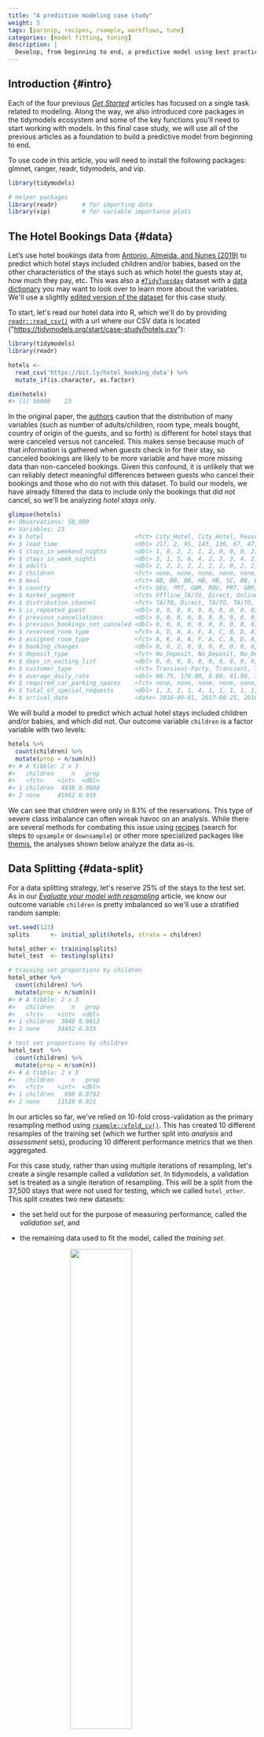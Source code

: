 ```yaml
---
title: "A predictive modeling case study"
weight: 5
tags: [parsnip, recipes, rsample, workflows, tune]
categories: [model fitting, tuning]
description: | 
  Develop, from beginning to end, a predictive model using best practices.
---
```







## Introduction {#intro}

Each of the four previous [_Get Started_](/start/) articles has focused on a single task related to modeling. Along the way, we also introduced core packages in the tidymodels ecosystem and some of the key functions you'll need to start working with models. In this final case study, we will use all of the previous articles as a foundation to build a predictive model from beginning to end. 

To use code in this article,  you will need to install the following packages: glmnet, ranger, readr, tidymodels, and vip.


```r
library(tidymodels)  

# Helper packages
library(readr)       # for importing data
library(vip)         # for variable importance plots
```


## The Hotel Bookings Data {#data}

Let’s use hotel bookings data from [Antonio, Almeida, and Nunes (2019)](https://doi.org/10.1016/j.dib.2018.11.126) to predict which hotel stays included children and/or babies, based on the other characteristics of the stays such as which hotel the guests stay at, how much they pay, etc. This was also a [`#TidyTuesday`](https://github.com/rfordatascience/tidytuesday/tree/master/data/2020/2020-02-11) dataset with a [data dictionary](https://github.com/rfordatascience/tidytuesday/tree/master/data/2020/2020-02-11#data-dictionary) you may want to look over to learn more about the variables. We'll use a slightly [edited version of the dataset](https://gist.github.com/topepo/05a74916c343e57a71c51d6bc32a21ce) for this case study. 

To start, let's read our hotel data into R, which we'll do by providing [`readr::read_csv()`](https://readr.tidyverse.org/reference/read_delim.html) with a url where our CSV data is located ("<https://tidymodels.org/start/case-study/hotels.csv>"):


```r
library(tidymodels)
library(readr)

hotels <- 
  read_csv('https://bit.ly/hotel_booking_data') %>%
  mutate_if(is.character, as.factor) 

dim(hotels)
#> [1] 50000    23
```


In the original paper, the [authors](https://doi.org/10.1016/j.dib.2018.11.126) caution that the distribution of many variables (such as number of adults/children, room type, meals bought, country of origin of the guests, and so forth) is different for hotel stays that were canceled versus not canceled. This makes sense because much of that information is gathered when guests check in for their stay, so canceled bookings are likely to be more variable and have more missing data than non-canceled bookings. Given this confound, it is unlikely that we can reliably detect meaningful differences between guests who cancel their bookings and those who do not with this dataset. To build our models, we have already filtered the data to include only the bookings that did not cancel, so we'll be analyzing _hotel stays_ only.


```r
glimpse(hotels)
#> Observations: 50,000
#> Variables: 23
#> $ hotel                          <fct> City_Hotel, City_Hotel, Resort_Hotel, …
#> $ lead_time                      <dbl> 217, 2, 95, 143, 136, 67, 47, 56, 80, …
#> $ stays_in_weekend_nights        <dbl> 1, 0, 2, 2, 1, 2, 0, 0, 0, 2, 1, 0, 1,…
#> $ stays_in_week_nights           <dbl> 3, 1, 5, 6, 4, 2, 2, 3, 4, 2, 2, 1, 2,…
#> $ adults                         <dbl> 2, 2, 2, 2, 2, 2, 2, 0, 2, 2, 2, 1, 2,…
#> $ children                       <fct> none, none, none, none, none, none, ch…
#> $ meal                           <fct> BB, BB, BB, HB, HB, SC, BB, BB, BB, BB…
#> $ country                        <fct> DEU, PRT, GBR, ROU, PRT, GBR, ESP, ESP…
#> $ market_segment                 <fct> Offline_TA/TO, Direct, Online_TA, Onli…
#> $ distribution_channel           <fct> TA/TO, Direct, TA/TO, TA/TO, Direct, T…
#> $ is_repeated_guest              <dbl> 0, 0, 0, 0, 0, 0, 0, 0, 0, 0, 0, 0, 0,…
#> $ previous_cancellations         <dbl> 0, 0, 0, 0, 0, 0, 0, 0, 0, 0, 0, 0, 0,…
#> $ previous_bookings_not_canceled <dbl> 0, 0, 0, 0, 0, 0, 0, 0, 0, 0, 0, 0, 0,…
#> $ reserved_room_type             <fct> A, D, A, A, F, A, C, B, D, A, A, D, A,…
#> $ assigned_room_type             <fct> A, K, A, A, F, A, C, A, D, A, D, D, A,…
#> $ booking_changes                <dbl> 0, 0, 2, 0, 0, 0, 0, 0, 0, 0, 0, 0, 0,…
#> $ deposit_type                   <fct> No_Deposit, No_Deposit, No_Deposit, No…
#> $ days_in_waiting_list           <dbl> 0, 0, 0, 0, 0, 0, 0, 0, 0, 0, 0, 0, 0,…
#> $ customer_type                  <fct> Transient-Party, Transient, Transient,…
#> $ average_daily_rate             <dbl> 80.75, 170.00, 8.00, 81.00, 157.60, 49…
#> $ required_car_parking_spaces    <fct> none, none, none, none, none, none, no…
#> $ total_of_special_requests      <dbl> 1, 3, 2, 1, 4, 1, 1, 1, 1, 1, 0, 1, 0,…
#> $ arrival_date                   <date> 2016-09-01, 2017-08-25, 2016-11-19, 2…
```

We will build a model to predict which actual hotel stays included children and/or babies, and which did not. Our outcome variable `children` is a factor variable with two levels:


```r
hotels %>% 
  count(children) %>% 
  mutate(prop = n/sum(n))
#> # A tibble: 2 x 3
#>   children     n   prop
#>   <fct>    <int>  <dbl>
#> 1 children  4038 0.0808
#> 2 none     45962 0.919
```

We can see that children were only in 8.1% of the reservations. This type of severe class imbalance can often wreak havoc on an analysis. While there are several methods for combating this issue using [recipes](/find/recipes/) (search for steps to `upsample` or `downsample`) or other more specialized packages like [themis](https://tidymodels.github.io/themis/), the analyses shown below analyze the data as-is. 

## Data Splitting {#data-split}

For a data splitting strategy, let's reserve 25% of the stays to the test set. As in our [*Evaluate your model with resampling*](/start/resampling/#data-split) article, we know our outcome variable `children` is pretty imbalanced so we'll use a stratified random sample:  


```r
set.seed(123)
splits      <- initial_split(hotels, strata = children)

hotel_other <- training(splits)
hotel_test  <- testing(splits)

# training set proportions by children
hotel_other %>% 
  count(children) %>% 
  mutate(prop = n/sum(n))
#> # A tibble: 2 x 3
#>   children     n   prop
#>   <fct>    <int>  <dbl>
#> 1 children  3048 0.0813
#> 2 none     34452 0.919

# test set proportions by children
hotel_test  %>% 
  count(children) %>% 
  mutate(prop = n/sum(n))
#> # A tibble: 2 x 3
#>   children     n   prop
#>   <fct>    <int>  <dbl>
#> 1 children   990 0.0792
#> 2 none     11510 0.921
```

In our articles so far, we've relied on 10-fold cross-validation as the primary resampling method using [`rsample::vfold_cv()`](https://tidymodels.github.io/rsample/reference/vfold_cv.html). This has created 10 different resamples of the training set (which we further split into _analysis_ and _assessment_ sets), producing 10 different performance metrics that we then aggregated.

For this case study, rather than using multiple iterations of resampling, let's create a single resample called a _validation set_. In tidymodels, a validation set is treated as a single iteration of resampling. This will be a split from the 37,500 stays that were not used for testing, which we called `hotel_other`. This split creates two new datasets: 

+ the set held out for the purpose of measuring performance, called the _validation set_, and 

+ the remaining data used to fit the model, called the _training set_. 

<img src="img/validation-split.svg" width="50%" style="display: block; margin: auto;" />

We'll use the `validation_split()` function to allocate 20% of the `hotel_other` stays to the _validation set_ and 30,000 stays to the _training set_. This means that our model performance metrics will be computed on a single set of 7,500 hotel stays. This is fairly large, so the amount of data should provide enough precision to be a reliable indicator for how well each model predicts the outcome with a single iteration of resampling.


```r
set.seed(234)
val_set <- validation_split(hotel_other, 
                            strata = children, 
                            prop = 0.80)
val_set
#> # Validation Set Split (0.8/0.2)  using stratification 
#> # A tibble: 1 x 2
#>   splits             id        
#>   <named list>       <chr>     
#> 1 <split [30K/7.5K]> validation
```

This function, like `initial_split()`, has the same `strata` argument, which uses stratified sampling to create the resample. This means that we'll have roughly the same proportions of hotel stays with and without children in our new validation and training sets, as compared to the original `hotel_other` proportions.

## A first model: penalized logistic regression {#first-model}

Since our outcome variable `children` is categorical, a logistic regression would be a good first model to start. Let's use a model that can perform feature selection during training. The [glmnet](https://cran.r-project.org/web/packages/glmnet/index.html) R package fits a generalized linear model via penalized maximum likelihood. This method of estimating the logistic regression slope parameters uses a _penalty_ on the process so that less relevant predictors are driven towards a value of zero. One of the glmnet penalization methods, called the [lasso method](https://en.wikipedia.org/wiki/Lasso_(statistics)), can set the predictor slopes to absolute zero if a large enough penalty is used. 

### Build the model

To specify a penalized logistic regression model that uses a feature selection penalty, let's use the parsnip package with the [glmnet engine](/find/parsnip/):  


```r
lr_mod <- 
  logistic_reg(penalty = tune(), mixture = 1) %>% 
  set_engine("glmnet")
```

We'll tag the `penalty` argument with `tune()` as a placeholder for now. This is a model hyperparameter that we will [tune](/start/tuning/) to find the best value for improving our predictions. Setting `mixture` to a value of one means that the glmnet model will focus on potentially removing irrelevant predictors. 

### Create the recipe 

Let's create a [recipe](/start/recipes/) to define the preprocessing steps we need to prepare our hotel stays data for this model. It might make sense to create a set of date-based predictors that reflect important components related to the arrival date. We have already introduced a [number of useful recipe steps](/start/recipes/#features) for creating features from dates:

+ `step_date()` creates predictors for the year, month, and day of the week.

+ `step_holiday()` generates a set of indicator variables for specific holidays. Although we don't know where these two hotels are located, we do know that the countries for origin for most stays are based in Europe.

+ `step_rm()` removes variables; here we'll use it to remove the original date variable since we no longer want it in the model.

Additionally, all categorical predictors (e.g., `distribution_channel`, `hotel`, ...) should be converted to dummy variables, and all numeric predictors need to be centered and scaled.

+ `step_dummy()` converts characters or factors (i.e., nominal variables) into one or more numeric binary model terms for the levels of the original data.

+ `step_zv()` removes indicator variables that only contain a single unique value (e.g. all zeros). This is important because, for penalized models, the predictors should be centered and scaled.

+ `step_normalize()` centers and scales numeric variables.

Putting all these steps together into a recipe for a penalized logistic regression model, we have: 


```r
holidays <- c("AllSouls", "AshWednesday", "ChristmasEve", "Easter", 
              "ChristmasDay", "GoodFriday", "NewYearsDay", "PalmSunday")

lr_recipe <- 
  recipe(children ~ ., data = hotel_other) %>% 
  step_date(arrival_date) %>% 
  step_holiday(arrival_date, holidays = holidays) %>% 
  step_rm(arrival_date) %>% 
  step_dummy(all_nominal(), -all_outcomes()) %>% 
  step_zv(all_predictors()) %>% 
  step_normalize(all_predictors())
```


### Create the workflow

As we introduced in [*Preprocess your data with recipes*](/start/recipes/#fit-workflow), let's bundle the model and recipe into a single `workflow()` object to make management of the R objects easier:


```r
lr_workflow <- 
  workflow() %>% 
  add_model(lr_mod) %>% 
  add_recipe(lr_recipe)
```

### Create the grid for tuning

Before we fit this model, we need to set up a grid of `penalty` values to tune. In our [*Tune model parameters*](/start/tuning/) article, we used [`dials::grid_regular()`](start/tuning/#tune-grid) to create an expanded grid based on a combination of two hyperparameters. Since we have only one hyperparameter to tune here, we can set the grid up manually using a one-column tibble with 30 candidate values:


```r
lr_reg_grid <- tibble(penalty = 10^seq(-4, -1, length.out = 30))

lr_reg_grid %>% top_n(-5) # lowest penalty values
#> Selecting by penalty
#> # A tibble: 5 x 1
#>    penalty
#>      <dbl>
#> 1 0.0001  
#> 2 0.000127
#> 3 0.000161
#> 4 0.000204
#> 5 0.000259
lr_reg_grid %>% top_n(5)  # highest penalty values
#> Selecting by penalty
#> # A tibble: 5 x 1
#>   penalty
#>     <dbl>
#> 1  0.0386
#> 2  0.0489
#> 3  0.0621
#> 4  0.0788
#> 5  0.1
```

### Train and tune the model

Let's use `tune::tune_grid()` to train these 30 penalized logistic regression models. We'll also save the validation set predictions (via the call to `control_grid()`) so that diagnostic information can be available after the model fit. The area under the ROC curve will be used to quantify how well the model performs across a continuum of event thresholds (recall that the event rate&mdash;the proportion of stays including children&mdash; is very low for these data). 


```r
roc_only <- metric_set(roc_auc)

lr_res <- 
  lr_workflow %>% 
  tune_grid(val_set,
            grid = lr_reg_grid,
            control = control_grid(save_pred = TRUE),
            metrics = roc_only)
```

It might be easier to visualize the validation set metrics by plotting the area under the ROC curve against the range of penalty values: 


```r
lr_plot <- 
  lr_res %>% 
  collect_metrics() %>% 
  ggplot(aes(x = penalty, y = mean)) + 
  geom_point() + 
  geom_line() + 
  ylab("Area under the ROC Curve") +
  scale_x_log10(labels = scales::label_number())

lr_plot 
```

<img src="figs/logistic-results-1.svg" width="576" />

This plots shows us that model performance is generally better at the smaller penalty values. This suggests that the majority of the predictors are important to the model. We also see a steep drop in the area under the ROC curve towards the highest penalty values. This happens because a large enough penalty will remove _all_ predictors from the model, and not surprisingly predictive accuracy plummets with no predictors in the model (recall that an ROC AUC value of 0.50 means that the model does no better than chance at predicting the correct class).

Our model performance seems to plateau at the smaller penalty values, so going by the `roc_auc` metric alone could lead us to multiple options for the "best" value for this hyperparameter: 


```r
top_models <-
  lr_res %>% 
  show_best("roc_auc", n = 15) %>% 
  arrange(penalty) 
top_models
#> # A tibble: 15 x 6
#>     penalty .metric .estimator  mean     n std_err
#>       <dbl> <chr>   <chr>      <dbl> <int>   <dbl>
#>  1 0.0001   roc_auc binary     0.880     1      NA
#>  2 0.000127 roc_auc binary     0.881     1      NA
#>  3 0.000161 roc_auc binary     0.881     1      NA
#>  4 0.000204 roc_auc binary     0.881     1      NA
#>  5 0.000259 roc_auc binary     0.881     1      NA
#>  6 0.000329 roc_auc binary     0.881     1      NA
#>  7 0.000418 roc_auc binary     0.881     1      NA
#>  8 0.000530 roc_auc binary     0.881     1      NA
#>  9 0.000672 roc_auc binary     0.881     1      NA
#> 10 0.000853 roc_auc binary     0.881     1      NA
#> 11 0.00108  roc_auc binary     0.881     1      NA
#> 12 0.00137  roc_auc binary     0.881     1      NA
#> 13 0.00174  roc_auc binary     0.881     1      NA
#> 14 0.00221  roc_auc binary     0.880     1      NA
#> 15 0.00281  roc_auc binary     0.879     1      NA
```



Every candidate model in this tibble likely includes more predictor variables than the model in the row below it. If we used `select_best()`, it would return candidate model 8 with a penalty value of 0.00053, shown with the dotted line below. 

<img src="figs/lr-plot-lines-1.svg" width="576" />

But, we may want to choose a penalty value further along the x-axis, closer to where we start to see the decline in model performance. For example, candidate model 12 with a penalty value of 0.00137 has effectively the same performance as the numerically best model, but might eliminate more predictors. This penalty value is marked by the solid line above. In general, less irrelevant predictors is better. so if performance is the same, we'd prefer to choose a higher penalty value. 

Let's select this value and visualize the validation set ROC curve:

```r
lr_best <- 
  lr_res %>% 
  collect_metrics() %>% 
  arrange(penalty) %>% 
  slice(12)
lr_best
#> # A tibble: 1 x 6
#>   penalty .metric .estimator  mean     n std_err
#>     <dbl> <chr>   <chr>      <dbl> <int>   <dbl>
#> 1 0.00137 roc_auc binary     0.881     1      NA
```



```r
lr_auc <- 
  lr_res %>% 
  collect_predictions(parameters = lr_best) %>% 
  roc_curve(children, .pred_children) %>% 
  mutate(model = "Logistic Regression")

autoplot(lr_auc)
```

<img src="figs/logistic-roc-curve-1.svg" width="672" />

The level of performance generated by this logistic regression model is good, but not groundbreaking. Perhaps the linear nature of the prediction equation is too limiting for this data set. As a next step, we might consider a highly non-linear model generated using a tree-based ensemble method. 

## A second model: tree-based ensemble {#second-model}

An effective and low-maintenance modeling technique is a _random forest_. This model was also used in our [*Evaluate your model with resampling*](/start/resampling/) article. Compared to logistic regression, a random forest model is more flexible. A random forest is an _ensemble model_ typically made up of thousands of decision trees, where each individual tree sees a slightly different version of the training data and learns a sequence of splitting rules to predict new data. Each tree is non-linear, and aggregating across trees makes random forests also non-linear but more robust and stable compared to individual trees. Tree-based models like random forests require very little preprocessing and can effectively handle many types of predictors (sparse, skewed, continuous, categorical, etc.).

### Build the model and improve training time

Although the default hyperparameters for random forests tend to give reasonable results, we'll plan to tune two hyperparameters that we think could improve performance. Unfortunately, random forest models can be computationally expensive to train and to tune. The computations required for model tuning can usually be easily parallelized to improve training time. The tune package can do [parallel processing](https://tidymodels.github.io/tune/articles/extras/optimizations.html#parallel-processing) for you, and allows users to use multiple cores or separate machines to fit models. 

But, here we are using a single validation set, so parallelization isn't an option using the tune package. For this specific case study, a good alternative is provided by the engine itself. The ranger package offers a built-in way to compute individual random forest models in parallel. To do this, we need to know the the number of cores we have to work with. We can use the parallel package to query the number of cores on your own computer to understand how much parallelization you can do: 


```r
cores <- parallel::detectCores()
cores
#> [1] 12
```

So, we have 12 to work with. We can tell this to the ranger engine when we set up our parnsip `rand_forest()` model. To enable parallel processing, we can pass engine-specific arguments like `num.threads` to ranger when we set the engine: 


```r
rf_mod <- 
  rand_forest(mtry = tune(), min_n = tune(), trees = 1000) %>% 
  set_engine("ranger", num.threads = cores) %>% 
  set_mode("classification")
```

This works well in this modeling context, but it bears repeating: if you use any other resampling method, let tune do the parallel processing for you &mdash; we typically do not recommend relying on the modeling engine (like we did here) to do this.

In this model, we tagged the `mtry` and `min_n` arguments with `tune()` as a placeholder. These are our two hyperparameters that we will [tune](/start/tuning/).  

### Create the recipe and workflow

Unlike penalized logistic regression models, random forest models do not require [dummy](https://bookdown.org/max/FES/categorical-trees.html) or normalized predictor variables. Nevertheless, we want to do some feature engineering again with our `arrival_date` variable. As before, the date predictor is engineered so that the random forest model does not need to work hard to tease these potential patterns from the data.  


```r
rf_recipe <- 
  recipe(children ~ ., data = hotel_other) %>% 
  step_date(arrival_date) %>% 
  step_holiday(arrival_date) %>% 
  step_rm(arrival_date) 
```

Adding this recipe to our parsnip model gives us a new workflow for predicting whether a hotel stay included children and/or babies as guests with a random forest:


```r
rf_workflow <- 
  workflow() %>% 
  add_model(rf_mod) %>% 
  add_recipe(rf_recipe)
```

### Train and tune the model

When we set up our parsnip model, we tagged two hyperparameters for tuning:


```r
rf_mod
#> Random Forest Model Specification (classification)
#> 
#> Main Arguments:
#>   mtry = tune()
#>   trees = 1000
#>   min_n = tune()
#> 
#> Engine-Specific Arguments:
#>   num.threads = cores
#> 
#> Computational engine: ranger

# show what will be tuned
rf_mod %>%    
  parameters()  
#> Collection of 2 parameters for tuning
#> 
#>     id parameter type object class
#>   mtry           mtry    nparam[?]
#>  min_n          min_n    nparam[+]
#> 
#> Model parameters needing finalization:
#>    # Randomly Selected Predictors ('mtry')
#> 
#> See `?dials::finalize` or `?dials::update.parameters` for more information.
```

The `mtry` hyperparameter sets the number of predictor variables that each node in the decision tree "sees" and can learn about, so it can range from 1 to the total number of features present (when `mtry` = all possible features, the model is the same as bagging decision trees). The `min_n` hyperparameter sets the minimum `n` to split at any node.

We will use a space-filling design to tune, with 25 candidate models: 


```r
set.seed(345)
rf_res <- 
  rf_workflow %>% 
  tune_grid(val_set,
            grid = 25,
            control = control_grid(save_pred = TRUE),
            metrics = roc_only)
#> i Creating pre-processing data to finalize unknown parameter: mtry
```

The message printed above *"Creating pre-processing data to finalize unknown parameter: mtry"* is related to the size of the data set. Since `mtry` depends on the number of predictors in the data set, `tune_grid()` determines the upper bound for `mtry` once it receives the data. 

Here are our top 5 random forest models, out of the 25 candidates:


```r
rf_res %>% 
  show_best(metric = "roc_auc")
#> # A tibble: 5 x 7
#>    mtry min_n .metric .estimator  mean     n std_err
#>   <int> <int> <chr>   <chr>      <dbl> <int>   <dbl>
#> 1     8     7 roc_auc binary     0.933     1      NA
#> 2     6    18 roc_auc binary     0.933     1      NA
#> 3     9    12 roc_auc binary     0.932     1      NA
#> 4     3     3 roc_auc binary     0.932     1      NA
#> 5     5    35 roc_auc binary     0.932     1      NA
```

Right away, we see that these values for area under the ROC look more promising than our top model using penalized logistic regression, which yielded an ROC AUC of 0.881.

Plotting the results of the tuning process highlights that both `mtry` (number of predictors at each node) and `min_n` (minimum number of data points required to keep splitting) should be fairly small to optimize performance. However, the range of the y-axis indicates that the model is very robust to the choice of these parameter values &mdash; all but one of the ROC AUC values are greater than 0.90.


```r
autoplot(rf_res)
```

<img src="figs/rf-results-1.svg" width="672" />

Let's select the best model according to the ROC AUC metric. Our final tuning parameter values are:


```r
rf_best <- 
  rf_res %>% 
  select_best(metric = "roc_auc")
rf_best
#> # A tibble: 1 x 2
#>    mtry min_n
#>   <int> <int>
#> 1     8     7
```

To calculate the data needed to plot the ROC curve, we use `collect_predictions()`. This is only possible after tuning with `control_grid(save_pred = TRUE)`. In the output, you can see the two columns that hold our class probabilities for predicting hotel stays including and not including children.


```r
rf_res %>% 
  collect_predictions()
#> # A tibble: 187,475 x 7
#>   id         .pred_children .pred_none  .row  mtry min_n children
#>   <chr>               <dbl>      <dbl> <int> <int> <int> <fct>   
#> 1 validation       0.00158       0.998    11    12     7 none    
#> 2 validation       0.000167      1.00     13    12     7 none    
#> 3 validation       0.000286      1.00     31    12     7 none    
#> 4 validation       0.000168      1.00     32    12     7 none    
#> 5 validation       0.00075       0.999    36    12     7 none    
#> # … with 1.875e+05 more rows
```

To filter the predictions for only our best random forest model, we can use the `parameters` argument and pass it our tibble with the best hyperparameter values from tuning, which we called `rf_best`:


```r
rf_auc <- 
  rf_res %>% 
  collect_predictions(parameters = rf_best) %>% 
  roc_curve(children, .pred_children) %>% 
  mutate(model = "Random Forest")
```

Now, we can compare the validation set ROC curves for our top penalized logistic regression model and random forest model: 


```r
bind_rows(rf_auc, lr_auc) %>% 
  ggplot(aes(x = 1 - specificity, y = sensitivity, col = model)) + 
  geom_path() +
  geom_abline(lty = 3) + 
  coord_equal() + 
  scale_color_viridis_d(option = "A", begin = .1, end = .6)
```

<img src="figs/rf-lr-roc-curve-1.svg" width="672" />

The random forest is uniformly better across event probability thresholds. 

## The last fit {#last-fit}

Our goal was to predict which hotel stays included children and/or babies. The random forest model clearly performed better than the penalized logistic regression model, and would be our best bet for predicting hotel stays with and without children. After selecting our best model and hyperparameter values, our last step is to fit the final model on all the rows of data not originally held out for testing (both the training and the validation sets combined), and then evaluate the model performance one last time with the held-out test set. 

We'll start by building our parsnip model object again from scratch. We take our best hyperparameter values from our random forest model. When we set the engine, we add a new argument: `importance = 'impurity'`. This will provide _variable importance_ scores for this last model, which gives some insight into which predictors drive model performance.


```r
# the last model
last_rf_mod <- 
  rand_forest(mtry = 8, min_n = 7, trees = 1000) %>% 
  set_engine("ranger", num.threads = cores, importance = 'impurity') %>% 
  set_mode("classification")

# the last workflow
last_rf_workflow <- 
  rf_workflow %>% 
  update_model(last_rf_mod)

# the last fit
set.seed(345)
last_rf_fit <- 
  last_rf_workflow %>% 
  last_fit(splits)

last_rf_fit
#> # Monte Carlo cross-validation (0.75/0.25) with 1 resamples  
#> # A tibble: 1 x 6
#>   splits         id          .metrics     .notes      .predictions     .workflow
#> * <list>         <chr>       <list>       <list>      <list>           <list>   
#> 1 <split [37.5K… train/test… <tibble [2 … <tibble [0… <tibble [12,500… <workflo…
```

This fitted workflow contains _everything_, including our final metrics based on the test set. So, how did this model do on the test set? Was the validation set a good estimate of future performance? 


```r
last_rf_fit %>% 
  collect_metrics()
#> # A tibble: 2 x 3
#>   .metric  .estimator .estimate
#>   <chr>    <chr>          <dbl>
#> 1 accuracy binary         0.947
#> 2 roc_auc  binary         0.922
```

This ROC AUC value is pretty close to what we saw when we tuned the random forest model with the validation set, which is good news. That means that our estimate of how well our model would perform with new data was not too far off from how well our model actually performed with the unseen test data.

We can access those variable importance scores via the `.workflow` column. We first need to [pluck](https://purrr.tidyverse.org/reference/pluck.html) out the first element in the workflow column, then [pull out the fit](https://tidymodels.github.io/workflows/reference/workflow-extractors.html) from the workflow object. Finally, the vip package helps us visualize the variable importance scores for the top 20 features: 


```r
last_rf_fit %>% 
  pluck(".workflow", 1) %>%   
  pull_workflow_fit() %>% 
  vip(num_features = 20)
```

<img src="figs/rf-importance-1.svg" width="672" />

The most important predictors in whether a hotel stay had children or not were the daily cost for the room, the type of room reserved, the type of room that was ultimately assigned, and the time between the creation of the reservation and the arrival date. 

Let's generate our last ROC curve to visualize:


```r
last_rf_fit %>% 
  collect_predictions() %>% 
  roc_curve(children, .pred_children) %>% 
  autoplot()
```

<img src="figs/test-set-roc-curve-1.svg" width="672" />

Based on these results, the validation set and test set performance statistics are very close, so we would have pretty high confidence that our random forest model with the selected hyperparameters would perform well when predicting new data.

## Where to next? {#next}

If you've made it to the end of this series of [*Get Started*](/start/) articles, we hope you feel ready to learn more! You now know the core tidymodels packages and how they fit together. After you are comfortable with the basics we introduced in this series, you can [learn how to go farther](/learn/) with tidymodels in your modeling and machine learning projects. 

Here are some more ideas for where to go next:

+ Study up on statistics and modeling with our comprehensive [books](/books/).

+ Dig deeper into the [package documentation sites](/packages/) to find functions that meet your modeling needs.

+ Listen out for the latest about tidymodels packages at the [tidyverse blog](https://www.tidyverse.org/tags/tidymodels/).

+ Explore [searchable tables](/find/) of all tidymodels packages and functions.

+ Find ways to ask for [help](/help/) and [contribute to tidymodels](/contribute) to help others.

### <center>Happy modeling!</center>

## Session information


```
#> ─ Session info ───────────────────────────────────────────────────────────────
#>  setting  value                       
#>  version  R version 3.6.1 (2019-07-05)
#>  os       macOS Catalina 10.15.3      
#>  system   x86_64, darwin15.6.0        
#>  ui       X11                         
#>  language (EN)                        
#>  collate  en_US.UTF-8                 
#>  ctype    en_US.UTF-8                 
#>  tz       America/Los_Angeles         
#>  date     2020-04-19                  
#> 
#> ─ Packages ───────────────────────────────────────────────────────────────────
#>  package    * version date       lib source        
#>  broom      * 0.5.5   2020-02-29 [1] CRAN (R 3.6.0)
#>  dials      * 0.0.4   2019-12-02 [1] CRAN (R 3.6.0)
#>  dplyr      * 0.8.5   2020-03-07 [1] CRAN (R 3.6.0)
#>  ggplot2    * 3.3.0   2020-03-05 [1] CRAN (R 3.6.0)
#>  infer      * 0.5.1   2019-11-19 [1] CRAN (R 3.6.0)
#>  parsnip    * 0.0.5   2020-01-07 [1] CRAN (R 3.6.0)
#>  purrr      * 0.3.3   2019-10-18 [1] CRAN (R 3.6.0)
#>  ranger       0.11.2  2019-03-07 [1] CRAN (R 3.6.0)
#>  readr      * 1.3.1   2018-12-21 [1] CRAN (R 3.6.0)
#>  recipes    * 0.1.10  2020-03-18 [1] CRAN (R 3.6.0)
#>  rlang        0.4.5   2020-03-01 [1] CRAN (R 3.6.0)
#>  rsample    * 0.0.6   2020-03-31 [1] CRAN (R 3.6.2)
#>  tibble     * 2.1.3   2019-06-06 [1] CRAN (R 3.6.0)
#>  tidymodels * 0.1.0   2020-02-16 [1] CRAN (R 3.6.0)
#>  tune       * 0.1.0   2020-04-02 [1] CRAN (R 3.6.2)
#>  vip        * 0.2.2   2020-04-06 [1] CRAN (R 3.6.2)
#>  workflows  * 0.1.1   2020-03-17 [1] CRAN (R 3.6.0)
#>  yardstick  * 0.0.5   2020-01-23 [1] CRAN (R 3.6.0)
#> 
#> [1] /Library/Frameworks/R.framework/Versions/3.6/Resources/library
```


